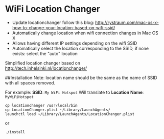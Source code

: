 # WiFi Location Changer
* Update locationchanger follow this blog: http://rystraum.com/mac-os-x-how-to-change-your-location-based-on-wifi-ssid/
* Automatically change location when wifi connection changes in Mac OS X
* Allows having different IP settings depending on the wifi SSID
* Automatically select the location corresponding to the SSID, if none
  exists: select the "auto" location

Simplified location changer based on http://tech.inhelsinki.nl/locationchanger/

##Installation
Note: location name should be the same as the name of SSID with all spaces removed. 

For example: **SSID**: ```My WiFi Hotspot``` Will translate to **Location Name**: ```MyWiFiHotspot``` 

    cp locationchanger /usr/local/bin
    cp LocationChanger.plist ~/Library/LaunchAgents/
    launchctl load ~/Library/LaunchAgents/LocationChanger.plist

or

    ./install

